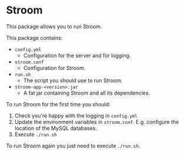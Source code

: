 # Stroom

This package allows you to run Stroom.

This package contains:
* `config.yml`
    * Configuration for the server and for logging. 
* `stroom.conf`
    * Configuration for Stroom. 
* `run.sh`
    * The script you should use to run Stroom.
* `stroom-app-<version>.jar`
    * A fat jar containing Stroom and all its dependencies.
    
    
To run Stroom for the first time you should:
1. Check you're happy with the logging in `config.yml`
2. Update the environment variables in `stroom.conf`. E.g. configure the location of the MySQL databases.
3. Execute `./run.sh`

To run Stroom again you just need to execute `./run.sh`.